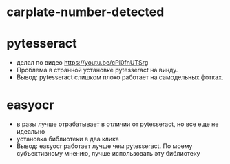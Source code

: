 # carplate-number-detected<br>

# pytesseract
- делал по видео https://youtu.be/cPl0fnUTSrg <br>
- Проблема в странной установке pytesseract на винду.<br>
- Вывод: pytesseract слишком плохо работает на самодельных фотках.  

# easyocr
- в разы лучше отрабатывает в отличии от pytesseract, но все еще не идеально
- установка библиотеки в два клика
- Вывод: easyocr работает лучше чем pytesseract. По моему субъективному мнению, лучше использовать эту библиотеку
